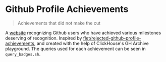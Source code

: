 # Github Profile Achievements
> Achievements that did not make the cut

A [website](https://cqcumbers.com/github_achievements) recognizing Github users
who have achieved various milestones deserving of recognition. Inspired by
[flet/rejected-github-profile-achievements](https://github.com/flet/rejected-github-profile-achievements),
and created with the help of ClickHouse's GH Archive playground. The queries
used for each achievement can be seen in `query_badges.sh`.
